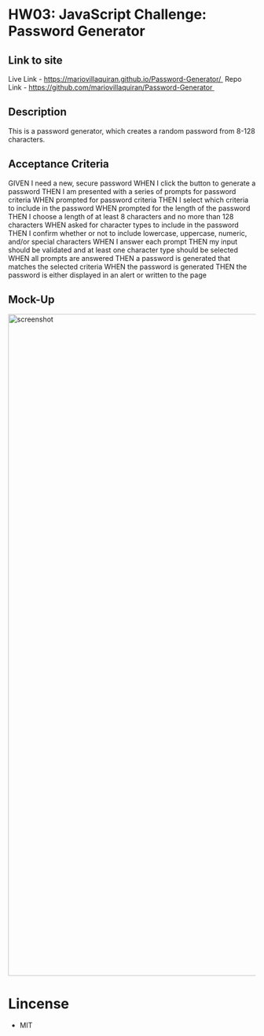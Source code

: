 # HW03: JavaScript Challenge: Password Generator

## Link to site

Live Link - https://mariovillaquiran.github.io/Password-Generator/ 
Repo Link - https://github.com/mariovillaquiran/Password-Generator 

## Description

This is a password generator, which creates a random password from 8-128 characters.

## Acceptance Criteria

GIVEN I need a new, secure password
WHEN I click the button to generate a password
THEN I am presented with a series of prompts for password criteria
WHEN prompted for password criteria
THEN I select which criteria to include in the password
WHEN prompted for the length of the password
THEN I choose a length of at least 8 characters and no more than 128 characters
WHEN asked for character types to include in the password
THEN I confirm whether or not to include lowercase, uppercase, numeric, and/or special characters
WHEN I answer each prompt
THEN my input should be validated and at least one character type should be selected
WHEN all prompts are answered
THEN a password is generated that matches the selected criteria
WHEN the password is generated
THEN the password is either displayed in an alert or written to the page

## Mock-Up

<img width="1347" alt="screenshot" src="https://user-images.githubusercontent.com/90975246/139605764-1886b915-75f6-458f-b6fa-a034d9e9e3e9.png">

# Lincense

- MIT
